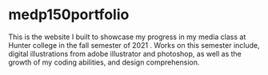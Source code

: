 # medp150portfolio
This is the website I built to showcase my progress in my media class at Hunter college in the fall semester of 2021 . Works on this semester include, digital illustrations from adobe illustrator and photoshop, as well as the growth of my coding abilities, and design comprehension. 
